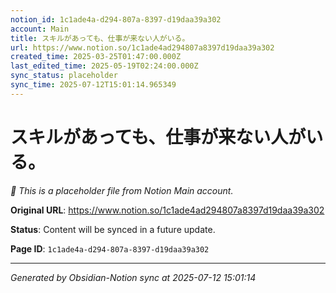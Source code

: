 ```yaml
---
notion_id: 1c1ade4a-d294-807a-8397-d19daa39a302
account: Main
title: スキルがあっても、仕事が来ない人がいる。
url: https://www.notion.so/1c1ade4ad294807a8397d19daa39a302
created_time: 2025-03-25T01:47:00.000Z
last_edited_time: 2025-05-19T02:24:00.000Z
sync_status: placeholder
sync_time: 2025-07-12T15:01:14.965349
---
```


# スキルがあっても、仕事が来ない人がいる。

*🔄 This is a placeholder file from Notion Main account.*

**Original URL**: https://www.notion.so/1c1ade4ad294807a8397d19daa39a302

**Status**: Content will be synced in a future update.

**Page ID**: `1c1ade4a-d294-807a-8397-d19daa39a302`

---

*Generated by Obsidian-Notion sync at 2025-07-12 15:01:14*
